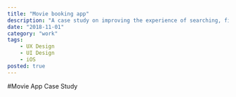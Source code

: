```yaml
---
title: "Movie booking app"
description: "A case study on improving the experience of searching, finding and booking movies in a cinema."
date: "2018-11-01"
category: "work"
tags:
    - UX Design
    - UI Design
    - iOS
posted: true
---
```


#Movie App Case Study